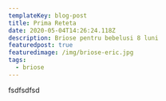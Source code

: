 ```yaml
---
templateKey: blog-post
title: Prima Reteta
date: 2020-05-04T14:26:24.118Z
description: Briose pentru bebelusi 8 luni
featuredpost: true
featuredimage: /img/briose-eric.jpg
tags:
  - briose
---
```

fsdfsdfsd